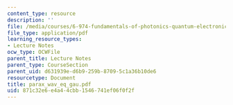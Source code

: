 ```yaml
---
content_type: resource
description: ''
file: /media/courses/6-974-fundamentals-of-photonics-quantum-electronics-spring-2006/871c32e6e4a44cbb1546741ef06f0f2f_parax_wav_eq_gau.pdf
file_type: application/pdf
learning_resource_types:
- Lecture Notes
ocw_type: OCWFile
parent_title: Lecture Notes
parent_type: CourseSection
parent_uid: d631939e-d6b9-259b-8709-5c1a36b10de6
resourcetype: Document
title: parax_wav_eq_gau.pdf
uid: 871c32e6-e4a4-4cbb-1546-741ef06f0f2f
---
```

